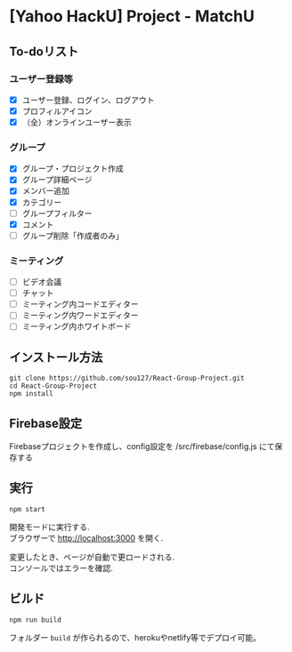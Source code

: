 # [Yahoo HackU] Project - MatchU

## To-doリスト

### ユーザー登録等
- [x] ユーザー登録、ログイン、ログアウト
- [x] プロフィルアイコン
- [x] （全）オンラインユーザー表示

### グループ
- [x] グループ・プロジェクト作成
- [x] グループ詳細ページ
- [x] メンバー追加
- [x] カテゴリー
- [ ] グループフィルター
- [x] コメント
- [ ] グループ削除「作成者のみ」

### ミーティング
- [ ] ビデオ会議
- [ ] チャット
- [ ] ミーティング内コードエディター
- [ ] ミーティング内ワードエディター
- [ ] ミーティング内ホワイトボード

## インストール方法


```
git clone https://github.com/sou127/React-Group-Project.git
cd React-Group-Project
npm install
```

## Firebase設定

Firebaseプロジェクトを作成し、config設定を /src/firebase/config.js にて保存する

## 実行
```
npm start
```
開発モードに実行する.\
ブラウザーで [http://localhost:3000](http://localhost:3000) を開く.

変更したとき、ページが自動で更ロードされる.\
コンソールではエラーを確認.

## ビルド

```
npm run build
```

フォルダー `build` が作られるので、herokuやnetlify等でデプロイ可能。
